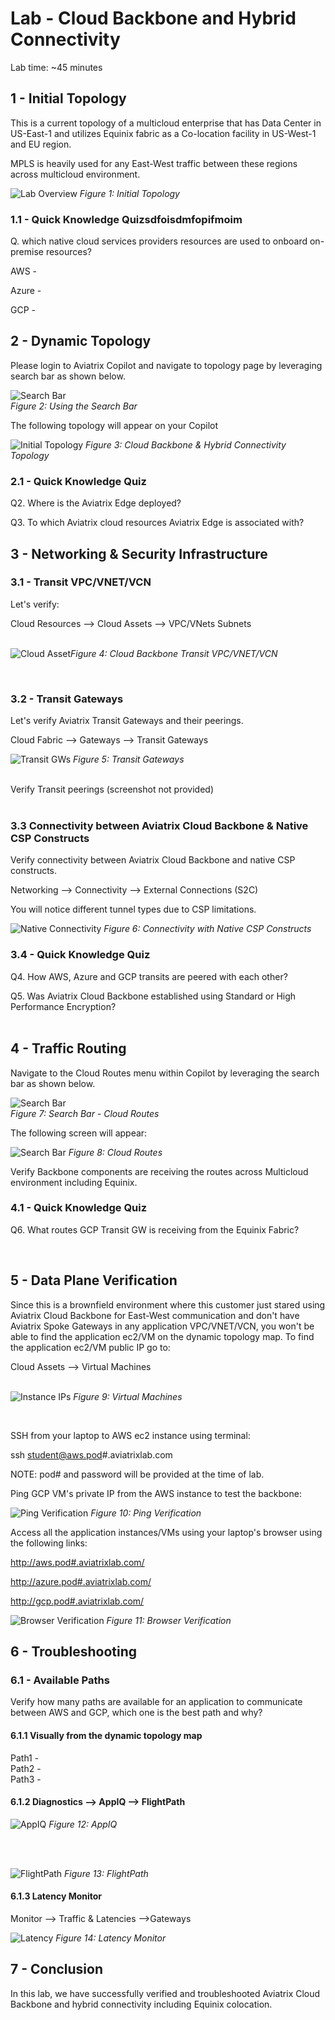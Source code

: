 # Lab - Cloud Backbone and Hybrid Connectivity

Lab time: ~45 minutes

## 1 - Initial Topology

This is a current topology of a multicloud enterprise that has Data Center in US-East-1 and utilizes Equinix fabric as a Co-location facility in US-West-1 and EU region.

MPLS is heavily used for any East-West traffic between these regions across multicloud environment.

![Lab Overview](images/cbhc-origtopology.jpeg)
_Figure 1: Initial Topology_

### 1.1 - Quick Knowledge Quizsdfoisdmfopifmoim

Q. which native cloud services providers resources are used to onboard on-premise resources?

AWS -

Azure -

GCP -

## 2 - Dynamic Topology

Please login to Aviatrix Copilot and navigate to topology page by leveraging search bar as shown below.

![Search Bar](images/copilot_topology_search.png)
<br>
_Figure 2: Using the Search Bar_

The following topology will appear on your Copilot

![Initial Topology](images/topology.png)
_Figure 3: Cloud Backbone & Hybrid Connectivity Topology_

### 2.1 - Quick Knowledge Quiz

Q2. Where is the Aviatrix Edge deployed?

Q3. To which Aviatrix cloud resources Aviatrix Edge is associated with?

## 3 - Networking & Security Infrastructure

### 3.1 - Transit VPC/VNET/VCN

Let's verify:

Cloud Resources --> Cloud Assets --> VPC/VNets Subnets
<br/><br/>

![Cloud Asset](images/cloudassets.png)_Figure 4: Cloud Backbone Transit VPC/VNET/VCN_

<br/>

### 3.2 - Transit Gateways

Let's verify Aviatrix Transit Gateways and their peerings.

Cloud Fabric --> Gateways --> Transit Gateways

![Transit GWs](images/transitgws.png)
_Figure 5: Transit Gateways_
<br/><br/>

Verify Transit peerings (screenshot not provided)
<br/><br/>

### 3.3 Connectivity between Aviatrix Cloud Backbone & Native CSP Constructs

Verify connectivity between Aviatrix Cloud Backbone and native CSP constructs.

Networking --> Connectivity --> External Connections (S2C)

You will notice different tunnel types due to CSP limitations.

![Native Connectivity](images/natives2c.png)
_Figure 6: Connectivity with Native CSP Constructs_

### 3.4 - Quick Knowledge Quiz

Q4. How AWS, Azure and GCP transits are peered with each other?

Q5. Was Aviatrix Cloud Backbone established using Standard or High Performance Encryption?
<br/><br/>

## 4 - Traffic Routing

Navigate to the Cloud Routes menu within Copilot by leveraging the search bar as shown below.

![Search Bar](images/copilot_cloudroutes_search.png)<br/>
_Figure 7: Search Bar - Cloud Routes_

The following screen will appear:

![Search Bar](images/gatewayroutes.png)
_Figure 8: Cloud Routes_

Verify Backbone components are receiving the routes across Multicloud environment including Equinix.

### 4.1 - Quick Knowledge Quiz

Q6. What routes GCP Transit GW is receiving from the Equinix Fabric?

<br/>

## 5 - Data Plane Verification

Since this is a brownfield environment where this customer just stared using  Aviatrix Cloud Backbone for East-West communication and don't have Aviatrix Spoke Gateways in any application VPC/VNET/VCN, you won't be able to find the application ec2/VM on the dynamic topology map. To find the application ec2/VM public IP go to:

Cloud Assets --> Virtual Machines<br/><br/>

![Instance IPs](images/vm.png)
_Figure 9: Virtual Machines_

<br/>

SSH from your laptop to AWS ec2 instance using terminal:

ssh student@aws.pod#.aviatrixlab.com

NOTE: pod# and password will be provided at the time of lab.

Ping GCP VM's private IP from the AWS instance to test the backbone:

![Ping Verification](images/ping.png)
_Figure 10: Ping Verification_

Access all the application instances/VMs using your laptop's browser using the following links:

http://aws.pod#.aviatrixlab.com/

http://azure.pod#.aviatrixlab.com/

http://gcp.pod#.aviatrixlab.com/

![Browser Verification](images/browser.png)
_Figure 11: Browser Verification_

## 6 - Troubleshooting

### 6.1 - Available Paths

Verify how many paths are available for an application to communicate between AWS and GCP, which one is the best path and why?

#### 6.1.1 Visually from the dynamic topology map <br/>

Path1 - <br/>
Path2 - <br/>
Path3 -

#### 6.1.2 Diagnostics --> AppIQ --> FlightPath

![AppIQ](images/fp1.png)
_Figure 12: AppIQ_

 <br/> <br/>

![FlightPath](images/fp2.png)
_Figure 13: FlightPath_

#### 6.1.3 Latency Monitor

Monitor --> Traffic & Latencies -->Gateways

![Latency](images/latency.png)
_Figure 14: Latency Monitor_

## 7 - Conclusion

In this lab, we have successfully verified and troubleshooted Aviatrix Cloud Backbone and hybrid connectivity including Equinix colocation.
